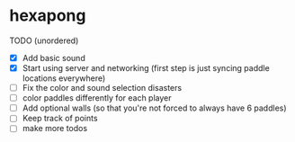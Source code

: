 hexapong
========

TODO (unordered)
- [x] Add basic sound
- [x] Start using server and networking (first step is just syncing paddle locations everywhere)
- [ ] Fix the color and sound selection disasters
- [ ] color paddles differently for each player
- [ ] Add optional walls (so that you're not forced to always have 6 paddles)
- [ ] Keep track of points
- [ ] make more todos 
